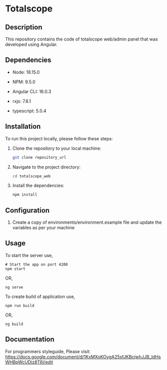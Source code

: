 # Totalscope

## Description

This repository contains the code of totalscope web/admin panel that was developed using Angular.

## Dependencies

- Node: 18.15.0

- NPM: 9.5.0

- Angular CLI: 16.0.3

- rxjs: 7.8.1

- typescript: 5.0.4

## Installation

To run this project locally, please follow these steps:

1.  Clone the repository to your local machine:

    ```bash
    git clone repository_url

1.  Navigate to the project directory:

    ```bash
    cd totalscope_web

1.  Install the dependencies:

    ```bash
    npm install

## Configuration

1. Create a copy of environments/environment.example file and update the variables as per your machine

## Usage
To start the server use,

    # Start the app on port 4200
    npm start

OR,

    ng serve
    

To create build of application use,


    npm run build

OR,

    ng build


## Documentation

For programmers styleguide, Please visit:
https://docs.google.com/document/d/1KxMXoKOygA25sfJKBcjwhJJB_IdHsWHBpWcUDjz8T6I/edit
